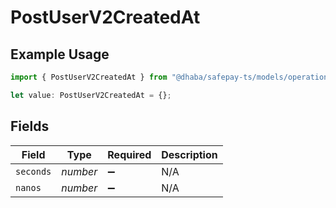 # PostUserV2CreatedAt

## Example Usage

```typescript
import { PostUserV2CreatedAt } from "@dhaba/safepay-ts/models/operations";

let value: PostUserV2CreatedAt = {};
```

## Fields

| Field              | Type               | Required           | Description        |
| ------------------ | ------------------ | ------------------ | ------------------ |
| `seconds`          | *number*           | :heavy_minus_sign: | N/A                |
| `nanos`            | *number*           | :heavy_minus_sign: | N/A                |
